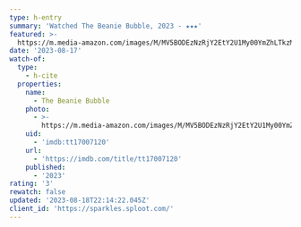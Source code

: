 ```yaml
---
type: h-entry
summary: 'Watched The Beanie Bubble, 2023 - ★★★'
featured: >-
  https://m.media-amazon.com/images/M/MV5BODEzNzRjY2EtY2U1My00YmZhLTkzMTYtMjhiNjI1ODJlNDE1XkEyXkFqcGdeQXVyMTA3MDk2NDg2._V1_SX300.jpg
date: '2023-08-17'
watch-of:
  type:
    - h-cite
  properties:
    name:
      - The Beanie Bubble
    photo:
      - >-
        https://m.media-amazon.com/images/M/MV5BODEzNzRjY2EtY2U1My00YmZhLTkzMTYtMjhiNjI1ODJlNDE1XkEyXkFqcGdeQXVyMTA3MDk2NDg2._V1_SX300.jpg
    uid:
      - 'imdb:tt17007120'
    url:
      - 'https://imdb.com/title/tt17007120'
    published:
      - '2023'
rating: '3'
rewatch: false
updated: '2023-08-18T22:14:22.045Z'
client_id: 'https://sparkles.sploot.com/'
---
```


